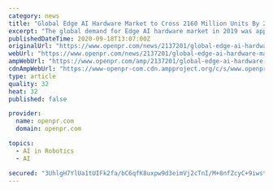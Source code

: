 ```yaml
---
category: news
title: "Global Edge AI Hardware Market to Cross 2160 Million Units By 2026: Facts and Factors"
excerpt: "The global demand for Edge AI hardware market in 2019 was approximately 594 Million Units The market is expected to grow at a CAGR of 20 2 and is anticipated to reach around 2160 Million Unitsby 2026 Edge is where"
publishedDateTime: 2020-09-18T13:07:00Z
originalUrl: "https://www.openpr.com/news/2137201/global-edge-ai-hardware-market-to-cross-2160-million-units"
webUrl: "https://www.openpr.com/news/2137201/global-edge-ai-hardware-market-to-cross-2160-million-units"
ampWebUrl: "https://www.openpr.com/amp/2137201/global-edge-ai-hardware-market-to-cross-2160-million-units"
cdnAmpWebUrl: "https://www-openpr-com.cdn.ampproject.org/c/s/www.openpr.com/amp/2137201/global-edge-ai-hardware-market-to-cross-2160-million-units"
type: article
quality: 32
heat: 32
published: false

provider:
  name: openpr.com
  domain: openpr.com

topics:
  - AI in Robotics
  - AI

secured: "3UhlgH7YlUa1tUIFk2fa/bC6qfK8uxpw9d3eimVj2cTnI/M+8nfZcyC+9iwstiyS4ijFE9tz2riCwvHfHbvwLXBw3JvHY/nc4LZ8eQKqGUdB/88XY2NwOaTi628dAnVnOsRrSqeUn2GBNYOCepc8K+OzJWLVvklQ8yuWGEyBFXLAvObRBdEDHFiCbHkGovme5g9Xf3bkyKz58wSWTKXjjPE+oagf6o+GyJlRPBRK1KpyZtoYUCCaYdeiVtumz1te7LUg3piwcwVjZXTmuAjFg3jFZYdhrRgL5/3NCmHskSu43nNCityzZG1zfIM5f7F8azUeTZkR4i8Y6uJTdW4tR9Y+NBx+PynvBrk3xnqBnO0=;oO9ETh2otXYGeIjVVw9s2w=="
---
```


